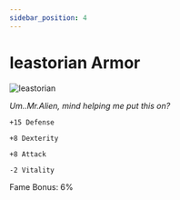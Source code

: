 ```yaml
---
sidebar_position: 4
---
```


# Ieastorian Armor

![Ieastorian](https://vwiki.valorserver.com/api/item/picture/Ieastorian%20armor)

<i>Um..Mr.Alien, mind helping me put this on?</i>

    +15 Defense
    
    +8 Dexterity
    
    +8 Attack
    
    -2 Vitality
    
Fame Bonus: 6%
